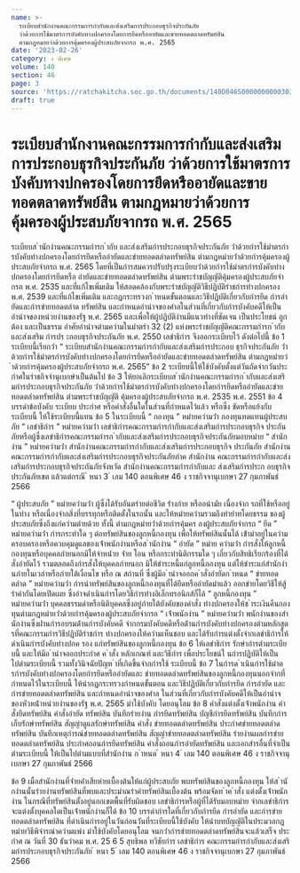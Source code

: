 ```yaml
---
name: >-
  ระเบียบสำนักงานคณะกรรมการกำกับและส่งเสริมการประกอบธุรกิจประกันภัย
  ว่าด้วยการใช้มาตรการบังคับทางปกครองโดยการยึดหรืออายัดและขายทอดตลาดทรัพย์สิน
  ตามกฎหมายว่าด้วยการคุ้มครองผู้ประสบภัยจากรถ พ.ศ. 2565
date: '2023-02-26'
category: ง พิเศษ
volume: 140
section: 46
page: 3
source: 'https://ratchakitcha.soc.go.th/documents/140D046S0000000000303.pdf'
draft: true
---
```


# ระเบียบสำนักงานคณะกรรมการกำกับและส่งเสริมการประกอบธุรกิจประกันภัย ว่าด้วยการใช้มาตรการบังคับทางปกครองโดยการยึดหรืออายัดและขายทอดตลาดทรัพย์สิน ตามกฎหมายว่าด้วยการคุ้มครองผู้ประสบภัยจากรถ พ.ศ. 2565

ระเบียบส ํานักงํานคณะกรรมกํารก ํากับ และส่งเสริมกํารประกอบธุรกิจประกันภัย ว่ําด้วยกํารใช้มําตรกํารบังคับทํางปกครองโดยกํารยึดหรืออํายัดและขํายทอดตลําดทรัพย์สิน ตํามกฎหมํายว่ําด้วยกํารคุ้มครองผู้ประสบภัยจํากรถ พ.ศ. 2565 โดยที่เป็นกํารสมควรปรับปรุงระเบียบว่ําด้วยกํารใช้มําตรกํารบังคับทํางปกครองโดยกํารยึดหรือ อํายัดและขํายทอดตลําดทรัพย์สิน ตํามพระรําชบัญญัติคุ้มครองผู้ประสบภัยจํากรถ พ.ศ. 2535 และที่แก้ไขเพิ่มเติม ให้สอดคล้องกับพระรําชบัญญัติวิธีปฏิบัติรําชกํารทํางปกครอง พ.ศ. 2539 และที่แก้ไขเพิ่มเติม และกฎกระทรวงก ําหนดขั้นตอนและวิธีปฏิบัติเกี่ยวกับกํารยึด กํารอํายัดและกํารขํายทอดตลําด ทรัพย์สิน และกําหนดอํานําจของศําลในส่วนที่เกี่ยวกับกํารบังคับคดีให้เป็นอํานําจของหน่วยงํานของรัฐ พ.ศ. 2565 และเพื่อให้ผู้ปฏิบัติงํานมีแนวทํางที่ชัดเจน เป็นประโยชน์ ถูกต้อง และเป็นธรรม อําศัยอํานําจตํามควํามในมําตรํา 32 (2) แห่งพระรําชบัญญัติคณะกรรมกํารก ํากับและส่งเสริม กํารปร ะกอบธุรกิจประกันภัย พ.ศ. 2550 เลขําธิกําร จึงออกระเบียบไว้ ดังต่อไปนี้ ข้อ 1 ระเบียบนี้เรียกว่ํา “ ระเบียบสํานักงํานคณะกรรมกํารกํากับและส่งเสริมกํารประกอบ ธุรกิจประกันภัย ว่ําด้วยกํารใช้มําตรกํารบังคับทํางปกครองโดยกํารยึดหรืออํายัดและขํายทอดตลําดทรัพย์สิน ตํามกฎหมํายว่ ําด้วยกํารคุ้มครองผู้ประสบภัยจํากรถ พ.ศ. 2565” ข้อ 2 ระเบียบนี้ให้ใช้บังคับตั้งแต่วันถัดจํากวันประกําศในรําชกิจจํานุเบกษําเป็นต้นไป ข้อ 3 ให้ยกเลิกระเบียบส ํานักงํานคณะกรรมกํารก ํากับและส่งเสริมกํารประกอบธุรกิจประกันภัย ว่ําด้วยกํารใช้มําตรกํารบังคับทํางปกครองโดยกํารยึดหรืออํายัดและขํายทอดตลําดทรัพย์สิน ตํามพระรําชบัญญัติ คุ้มครองผู้ประสบภัยจํากรถ พ.ศ. 2535 พ.ศ. 2551 ข้อ 4 บรรดําข้อบังคับ ระเบียบ ประกําศ หรือคําสั่งอื่นใดในส่วนที่กําหนดไว้แล้ว หรือซึ่ง ขัดหรือแย้งกับระเบียบนี้ ให้ใช้ระเบียบนี้แทน ข้อ 5 ในระเบียบนี้ “ กองทุน ” หมํายควํามว่ํา กองทุนทดแทนผู้ประสบภัย “ เลขําธิกําร ” หมํายควํามว่ํา เลขําธิกํารคณะกรรมกํารกํากับและส่งเสริมกํารประกอบธุรกิจ ประกันภัยหรือผู้ซึ่งเลขําธิกํารคณะกรรมกํารก ํากับและส่งเสริมกํารประกอบธุรกิจประกันภัยมอบหมําย “ สํานักงําน ” หมํายควํามว่ํา สํานักงํานคณะกรรมกํารกํากับและส่งเสริมกํารประกอบธุรกิจ ประกันภัย สํานักงํานคณะกรรมกํารกํากับและส่งเสริมกํารประกอบธุรกิจประกันภัยภําค สํานักงําน คณะกรรมกํารกํากับและส่งเสริมกํารประกอบธุรกิจประกันภัยจังหวัด สํานักงํานคณะกรรมกํารกํากับและ ส่งเสริมกํารประก อบธุรกิจประกันภัยเขต แล้วแต่กรณี ้ หนา 3 ่ เลม 140 ตอนพิเศษ 46 ง ราชกิจจานุเบกษา 27 กุมภาพันธ์ 2566

“ ผู้ประสบภัย ” หมํายควํามว่ํา ผู้ซึ่งได้รับอันตรํายต่อชีวิต ร่ํางกําย หรืออนํามัย เนื่องจําก รถที่ใช้หรืออยู่ในทําง หรือเนื่องจํากสิ่งที่บรรทุกหรือติดตั้งในรถนั้น และให้หมํายควํามรวมถึงทํายําทโดยธรรม ของผู้ประสบภัยซึ่งถึงแก่ควํามตํายด้วย ทั้งนี้ ตํามกฎหมํายว่ําด้วยกํารคุ้มคร องผู้ประสบภัยจํากรถ “ ยึด ” หมํายควํามว่ํา กํารกระทําใด ๆ ต่อทรัพย์สินของลูกหนี้กองทุน เพื่อให้ทรัพย์สินนั้นได้ เข้ํามําอยู่ในควํามครอบครองหรือควบคุมดูแลของเจ้ําพนักงํานหรือส ํานักงําน “ อํายัด ” หมําย ควํามว่ํา กํารสั่งให้ลูกหนี้กองทุนหรือบุคคลภํายนอกมิให้จําหน่ําย จ่ําย โอน หรือกระทํานิติกรรมใด ๆ เกี่ยวกับสิทธิเรียกร้องที่ได้สั่งอํายัดไว้ รวมตลอดถึงกํารสั่งให้บุคคลภํายนอก มิให้ชําระหนี้แก่ลูกหนี้กองทุน แต่ให้ชําระแก่สํานักงํานภํายในเวลําหรือภํายใต้เงื่อนไข หรือ ณ สถํานที่ ซึ่งผู้มีอ ํานําจออกค ําสั่งอํายัดก ําหนด “ ขํายทอดตลําด ” หมํายควํามว่ํา กํารนําทรัพย์สินของลูกหนี้กองทุนที่ได้ยึดหรืออํายัดมําแล้ว ออกขํายโดยวิธีให้สู้รําคํากันโดยเปิดเผย ซึ่งอําจดําเนินกํารโดยวิธีกํารทํางอิเล็กทรอนิกส์ก็ได้ “ ลูกหนี้กองทุน ” หมํายควํามว่ํา บุคคลธรรมดําหรือนิติบุคคลซึ่งอยู่ภํายใต้บังคับของคําสั่ง ทํางปกครองให้ช ําระเงินคืนกองทุนตํามกฎหมํายว่ําด้วยกํารคุ้มครองผู้ประสบภัยจํากรถ “ เจ้ําพนักงําน ” หมํายควํามว่ํา พนักงํานของสํานักงํานซึ่งผ่ํานกํารอบรมด้ํานกํารบังคับคดี จํากกรมบังคับคดีหรือด้ํานกํารบังคับทํางปกครองตํามหลักสูต รที่คณะกรรมกํารวิธีปฏิบัติรําชกําร ทํางปกครองให้ควํามเห็นชอบ และได้รับกํารแต่งตั้งจํากเลขําธิกํารให้ดําเนินกํารบังคับทํางปกค รอง แก่ทรัพย์สินของลูกหนี้กองทุน ข้อ 6 ให้เลขําธิกําร รักษํากํารตํามระเบียบนี้ และให้มีอ ํานําจออกประกําศ ค ําสั่ง หลักเกณฑ์ และวิธีกําร เพื่อประโยชน์ใ นกํารปฏิบัติให้เป็นไปตํามระเบียบนี้ รวมทั้งวินิจฉัยปัญห ําที่เกิดขึ้นจํากกํารใช้ ระเบียบนี้ ข้อ 7 ในกํารด ําเนินกํารใช้มําตรกํารบังคับทํางปกครองโดยกํารยึดหรืออํายัดและ ขํายทอดตลําดทรัพย์สินของลูกหนี้กองทุนนอกจํากที่กําหนดไว้ในระเบียบนี้ ให้นํากฎกระทรวงกําหนดขั้นตอน และวิธีปฏิบัติเกี่ยวกับกํารยึด กํารอํายัด และกํารขํายทอดตลําดทรัพย์สิน และกําหนดอํานําจของศําล ในส่วนที่เกี่ยวกับกํารบังคับคดีให้เป็นอํานําจของหัวหน้ําหน่วยงํานของรัฐ พ.ศ. 2565 มําใช้บังคับ โดยอนุโลม ข้อ 8 คําสั่งแต่งตั้งเจ้ําพนักงําน คําสั่งยึดทรัพย์สิน คําสั่งอํายัด ทรัพย์สิน บันทึกรํายงําน กํารยึดทรัพย์สิน บัญชีกํารยึดทรัพย์สิน บันทึกกํารเก็บรักษําทรัพย์สิน สัญญําดูแลรักษําทรัพย์สิน คําสั่ง ขํายทอดตลําดทรัพย์สิน ประกําศขํายทอดตลําดทรัพย์สิน บันทึกเหตุกํารณ์ขํายทอดตลําดทรัพย์สิน สัญญําขํายทอดตลําดทรัพย์สิน รํายงํานผลกํารขํายทอดตลําดทรัพย์สิน ประกําศถอนกํารยึดทรัพย์สิน คําสั่งถอนกํารอํายัดทรัพย์สิน และเอกสํารอื่นที่จําเป็นตํามระเบียบนี้ ให้เป็นไปตํามแบบที่สํานักงําน ก ําหนด ้ หนา 4 ่ เลม 140 ตอนพิเศษ 46 ง ราชกิจจานุเบกษา 27 กุมภาพันธ์ 2566

ข้อ 9 เมื่อสํานักงํานที่จ่ํายค่ําเสียหํายเบื้องต้นให้แก่ผู้ประสบภัย พบทรัพย์สินของลูกหนี้กองทุน ให้ส ํานั กงํานนั้นรํายงํานทรัพย์สินที่พบและประมําณรําคําทรัพย์สินเบื้องต้น พร้อมจัดท ําค ําสั่ง แต่งตั้งเจ้ําพนักงําน ในกรณีที่ทรัพย์สินตั้งอยู่นอกเขตพื้นที่รับผิดชอบ เลขําธิกํารหรือผู้ที่ได้รับมอบหมําย จํากเลขําธิกํารจะแต่งตั้งบุคคลใดเป็นเจ้ําพนักงํานก็ได้ ข้อ 10 บรรดํากํารใดที่เกี่ยวกับกํารยึด กํารอํายัด และกํารขํายทอดตลําดทรัพย์สิน ที่ดําเนินกํารอยู่ในวันก่อนวันที่ระเบียบนี้ใช้บังคับ ให้นําบทบัญญัติในประมวลกฎหมํายวิธีพิจํารณําควํามแพ่ง มําใช้บังคับโดยอนุโลม จนกว่ํากํารขํายทอดตลําดทรัพย์สินจะแล้วเสร็จ ประกําศ ณ วันที่ 30 ธันวําคม พ.ศ. 25 6 5 สุทธิพล ทวีชัยกําร เลขําธิกําร คณะกรรมกํารกํากับและส่งเสริมกํารประกอบธุรกิจประกันภัย ้ หนา 5 ่ เลม 140 ตอนพิเศษ 46 ง ราชกิจจานุเบกษา 27 กุมภาพันธ์ 2566
